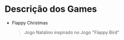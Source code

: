 # Descrição dos Games

   - Flappy Christmas
   
      > Jogo Natalino inspirado no Jogo "Flappy Bird"
